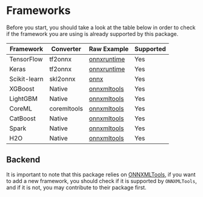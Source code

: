 # Frameworks

Before you start, you should take a look at the table below in order to check
if the framework you are using is already supported by this package.

| Framework | Converter | Raw Example | Supported |
| --------- | --------- | ----------- | --------- |
| TensorFlow | tf2onnx | [onnxruntime](https://onnxruntime.ai/docs/tutorials/tf-get-started.html) | Yes |
| Keras | tf2onnx | [onnxruntime](https://onnxruntime.ai/docs/tutorials/tf-get-started.html) | Yes |
| Scikit-learn | skl2onnx | [onnx](https://onnx.ai/sklearn-onnx/) | Yes |
| XGBoost | Native | [onnxmltools](https://github.com/onnx/onnxmltools/blob/main/tests/xgboost/test_xgboost_13.py) | Yes |
| LightGBM | Native | [onnxmltools](https://github.com/onnx/onnxmltools/blob/main/tests/lightgbm/test_LightGbmTreeEnsembleConverters.py) | Yes |
| CoreML | coremltools | [onnxmltools](https://github.com/onnx/onnxmltools/blob/main/tests/coreml/test_cml_AllNeuralNetworkConverters.py) | Yes |
| CatBoost | Native | [onnxmltools](https://github.com/onnx/onnxmltools/blob/main/tests/catboost/test_CatBoost_converter.py) | Yes |
| Spark | Native | [onnxmltools](https://github.com/onnx/onnxmltools/blob/main/tests/sparkml/test_decision_tree_classifier.py) | Yes |
| H2O | Native | [onnxmltools](https://github.com/onnx/onnxmltools/blob/main/tests/h2o/test_h2o_converters.py) | Yes |

## Backend

It is important to note that this package relies on [ONNXMLTools](https://github.com/onnx/onnxmltools), if you want to add a new framework, you should check if it is supported by `ONNXMLTools`, and if it is not, you may contribute to their package first.
